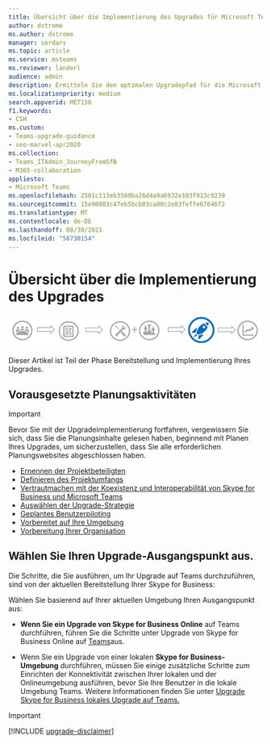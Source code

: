 ```yaml
---
title: Übersicht über die Implementierung des Upgrades für Microsoft Teams
author: dstrome
ms.author: dstrome
manager: serdars
ms.topic: article
ms.service: msteams
ms.reviewer: landerl
audience: admin
description: Ermitteln Sie den optimalen Upgradepfad für die Microsoft Teams basierend auf der aktuellen Skype for Business Bereitstellung.
ms.localizationpriority: medium
search.appverid: MET150
f1.keywords:
- CSH
ms.custom:
- Teams-upgrade-guidance
- seo-marvel-apr2020
ms.collection:
- Teams_ITAdmin_JourneyFromSfB
- M365-collaboration
appliesto:
- Microsoft Teams
ms.openlocfilehash: 2501c113eb3589ba26d4a9a6932e103f913c9239
ms.sourcegitcommit: 15e90083c47eb5bcb03ca80c2e83feffe67646f2
ms.translationtype: MT
ms.contentlocale: de-DE
ms.lasthandoff: 08/30/2021
ms.locfileid: "58730154"
---
```

# <a name="overview-of-implementing-your-upgrade"></a>Übersicht über die Implementierung des Upgrades

![Phasen des Upgradewegs, mit Betonung auf der Bereitstellungs- und Implementierungsphase.](media/upgrade-banner-deployment.png "Phasen des Upgradewegs, mit Betonung auf der Bereitstellungs- und Implementierungsphase")

Dieser Artikel ist Teil der Phase Bereitstellung und Implementierung Ihres Upgrades. 



## <a name="prerequisite-planning-activities"></a>Vorausgesetzte Planungsaktivitäten

> [!IMPORTANT]
> Bevor Sie mit der Upgradeimplementierung fortfahren, vergewissern [](upgrade-plan-journey.md) Sie sich, dass Sie die Planungsinhalte gelesen haben, beginnend mit Planen Ihres Upgrades, um sicherzustellen, dass Sie alle erforderlichen Planungswebsites abgeschlossen haben.


- [Ernennen der Projektbeteiligten](upgrade-enlist-stakeholders.md)
- [Definieren des Projektumfangs](./upgrade-define-project-scope.md)
- [Vertrautmachen mit der Koexistenz und Interoperabilität von Skype for Business und Microsoft Teams](./teams-and-skypeforbusiness-coexistence-and-interoperability.md)
- [Auswählen der Upgrade-Strategie](upgrade-and-coexistence-of-skypeforbusiness-and-teams.md)
- [Geplantes Benutzerpiloting](pilot-essentials.md)
- [Vorbereitet auf Ihre Umgebung](./upgrade-prepare-environment.md)
- [Vorbereitung Ihrer Organisation](./upgrade-prepare-organization.md)

## <a name="choose-your-upgrade-starting-point"></a>Wählen Sie Ihren Upgrade-Ausgangspunkt aus.

Die Schritte, die Sie ausführen, um Ihr Upgrade auf Teams durchzuführen, sind von der aktuellen Bereitstellung Ihrer Skype for Business:

Wählen Sie basierend auf Ihrer aktuellen Umgebung Ihren Ausgangspunkt aus:  

- **Wenn Sie ein Upgrade von Skype for Business Online** auf Teams durchführen, führen Sie die Schritte unter Upgrade von Skype for Business Online auf [Teams](./upgrade-to-teams-execute-skypeforbusinessonline.md)aus.

-  Wenn Sie ein Upgrade von einer lokalen **Skype for Business-Umgebung** durchführen, müssen Sie einige zusätzliche Schritte zum Einrichten der Konnektivität zwischen Ihrer lokalen und der Onlineumgebung ausführen, bevor Sie Ihre Benutzer in die lokale Umgebung Teams. Weitere Informationen finden Sie unter [Upgrade Skype for Business lokales Upgrade auf Teams.](upgrade-to-teams-execute-SkypeforBusinessHybridOnPrem.md)





> [!IMPORTANT]
> [!INCLUDE [upgrade-disclaimer](includes/upgrade-disclaimer.md)]